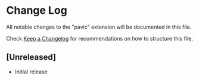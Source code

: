 # Change Log

All notable changes to the "pavic" extension will be documented in this file.

Check [Keep a Changelog](http://keepachangelog.com/) for recommendations on how to structure this file.

## [Unreleased]

- Initial release